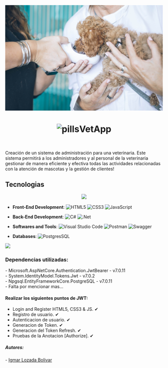 <!-- Encabezado -->
<img src="./assets/readme-img.jpg" alt="Imagen Farmacia" width="auto" height="auto">
<h1 align="center"><img width="32" height="32" src="https://img.icons8.com/color/48/veterinarian.png" alt="pills"/><b>VetApp</b></h1>
<br>
<!-- Descripcion -->
<p>Creación de un sistema de administración para una veterinaria. Este sistema permitirá a los administradores y al personal de la veterinaria gestionar de manera eficiente y efectiva todas las actividades relacionadas con la atención de mascotas y la gestión de clientes!</p>

<!-- Seccion 1 -->
<h2>Tecnologias</h2>
<p align="center">
<img src="https://user-images.githubusercontent.com/73097560/115834477-dbab4500-a447-11eb-908a-139a6edaec5c.gif"><br>

- **Front-End Development**:
  ![HTML5](https://img.shields.io/badge/HTML5%20-%23E34F26.svg?style=flat&logo=html5&logoColor=white) ![CSS3](https://img.shields.io/badge/CSS%20-%231572B6.svg?style=flat&logo=css3&logoColor=white) ![JavaScript](https://img.shields.io/badge/JavaScript%20-%23F7DF1E.svg?style=flat&logo=javascript&logoColor=black)

- **Back-End Development**: 
  ![C#](https://img.shields.io/badge/c%23-%23239120.svg?style=flat&logo=c-sharp&logoColor=white) ![.Net](https://img.shields.io/badge/.NET-5C2D91?style=flat&logo=.net&logoColor=white)   

- **Softwares and Tools**: 
  ![Visual Studio Code](https://img.shields.io/badge/Visual%20Studio%20Code-0078d7.svg?style=flat&logo=visual-studio-code&logoColor=white) ![Postman](https://img.shields.io/badge/Postman-FF6C37?style=flat&logo=postman&logoColor=white) ![Swagger](https://img.shields.io/badge/-Swagger-%23Clojure?style=flat&logo=swagger&logoColor=white)

- **Databases**:
  ![PostgresSQL](https://img.shields.io/badge/postgres-%23316192.svg?style=flat&logo=postgresql&logoColor=white)
  
</p>
<img src="https://user-images.githubusercontent.com/73097560/115834477-dbab4500-a447-11eb-908a-139a6edaec5c.gif"><br>

<!-- Seccion 2 -->
<h3>Dependencias utilizadas:</h3>
- Microsoft.AspNetCore.Authentication.JwtBearer - v7.0.11<br>
- System.IdentityModel.Tokens.Jwt - v7.0.2<br>
- Npgsql.EntityFrameworkCore.PostgreSQL - v7.0.11<br>
- Falta por mencionar mas...

<!-- Seccion 3 -->
<h4>Realizar los siguientes puntos de JWT:</h4>

- Login and Register HTML5, CSS3 & JS. ✔
- Registro de usuario. ✔
- Autenticacion de usuario. ✔
- Generacion de Token. ✔
- Generacion del Token Refresh. ✔
- Pruebas de la Anotacion [Authorize]. ✔

<!-- Footer -->
<h5>Autores:</h5>
- <a href="https://github.com/IgmarLozadaBolivar">Igmar Lozada Bolivar</a><br>